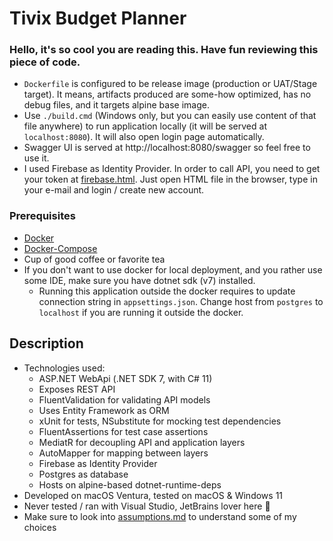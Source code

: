 # Tivix Budget Planner

### Hello, it's so cool you are reading this. Have fun reviewing this piece of code.
- `Dockerfile` is configured to be release image (production or UAT/Stage target). It means, artifacts produced are some-how optimized, has no debug files, and it targets alpine base image.
- Use `./build.cmd` (Windows only, but you can easily use content of that file anywhere) to run application locally (it will be served at `localhost:8080`). It will also open login page automatically.
- Swagger UI is served at http://localhost:8080/swagger so feel free to use it.
- I used Firebase as Identity Provider. In order to call API, you need to get your token at [firebase.html](oauth/firebase.html). Just open HTML file in the browser, type in your e-mail and login / create new account.

### Prerequisites
- [Docker](https://docs.docker.com/get-docker/)
- [Docker-Compose](https://docs.docker.com/compose/install/)
- Cup of good coffee or favorite tea
- If you don't want to use docker for local deployment, and you rather use some IDE, make sure you have dotnet sdk (v7) installed.
  - Running this application outside the docker requires to update connection string in `appsettings.json`. Change host from `postgres` to `localhost` if you are running it outside the docker.

## Description
- Technologies used: 
  - ASP.NET WebApi (.NET SDK 7, with C# 11)
  - Exposes REST API
  - FluentValidation for validating API models
  - Uses Entity Framework as ORM
  - xUnit for tests, NSubstitute for mocking test dependencies
  - FluentAssertions for test case assertions
  - MediatR for decoupling API and application layers
  - AutoMapper for mapping between layers
  - Firebase as Identity Provider
  - Postgres as database
  - Hosts on alpine-based dotnet-runtime-deps
- Developed on macOS Ventura, tested on macOS & Windows 11
- Never tested / ran with Visual Studio, JetBrains lover here  :sparkling_heart:
- Make sure to look into [assumptions.md](docs/assumptions.md) to understand some of my choices
